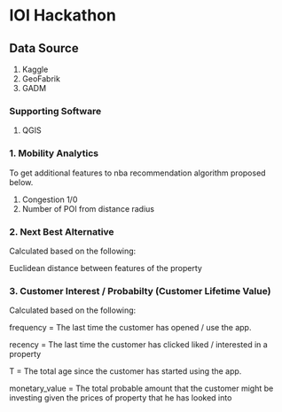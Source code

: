 # IOI Hackathon

## Data Source 
1. Kaggle
2. GeoFabrik
3. GADM

### Supporting Software
1. QGIS

### 1. Mobility Analytics
To get additional features to nba recommendation algorithm proposed below.

1. Congestion 1/0
2. Number of POI from distance radius

### 2. Next Best Alternative
Calculated based on the following:

Euclidean distance between features of the property

### 3. Customer Interest / Probabilty (Customer Lifetime Value)
Calculated based on the following:

frequency = The last time the customer has opened / use the app.

recency = The last time the customer has clicked liked / interested in a property

T = The total age since the customer has started using the app.

monetary_value = The total probable amount that the customer might be investing given the prices of property that he has looked into

